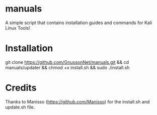 # manuals
A simple script that contains installation guides and commands for Kali Linux Tools!

# Installation
git clone https://github.com/GnussonNet/manuals.git && cd manuals/updater && chmod +x install.sh && sudo ./install.sh

# Credits
Thanks to Manisso (https://github.com/Manisso) for the install.sh and update.sh file. 
